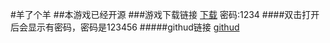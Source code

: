 #羊了个羊 
##本游戏已经开源
###游戏下载链接 [下载](https://woodish.lanzouv.com/b01jxeaad) 密码:1234
####双击打开后会显示有密码，密码是123456
#####githud链接 [githud](https://github.com/xy10124/-Scratch) 
